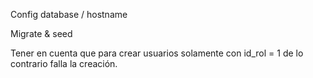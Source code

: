 Config database / hostname

Migrate & seed

Tener en cuenta que para crear usuarios solamente con id_rol = 1 de lo contrario falla la creación.
